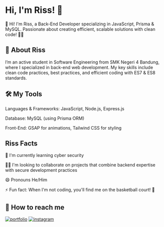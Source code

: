 
# Hi, I'm Riss! 👋
 
👋 Hi! I'm Riss, a Back-End Developer specializing in JavaScript, Prisma & MySQL. Passionate about creating efficient, scalable solutions with clean code! 🚀✨


## 🚀 About Riss
I’m an active student in Software Engineering from SMK Negeri 4 Bandung, where I specialized in back-end web development. My key skills include clean code practices, best practices, and efficient coding with ES7 & ES8 standards.


## 🛠 My Tools
Languages & Frameworks: JavaScript, Node.js, Express.js

Database: MySQL (using Prisma ORM)

Front-End: GSAP for animations, Tailwind CSS for styling


## Riss Facts

🧠 I'm currently learning cyber security

👯‍♀️ I'm looking to collaborate on projects that combine backend expertise with secure development practices

😄 Pronouns He/Him

⚡️ Fun fact: When I'm not coding, you'll find me on the basketball court! 🏀 


## 🔗 How to reach me
[![portfolio](https://img.shields.io/badge/my_portfolio-000?style=for-the-badge&logo=ko-fi&logoColor=white)](https://risscodingporto.vercel.app)
[![instagram](https://img.shields.io/badge/Instagram-%23E4405F.svg?style=for-the-badge&logo=instagram&logoColor=white
)](https://www.instagram.com/frsfr_)


